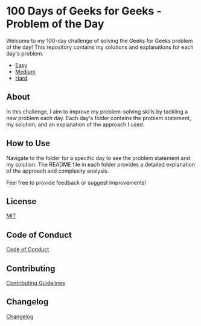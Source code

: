 # 100 Days of Geeks for Geeks - Problem of the Day

Welcome to my 100-day challenge of solving the Geeks for Geeks problem of the day! This repository contains my solutions and explanations for each day's problem.

- [Easy](Easy)
- [Medium](Medium)
- [Hard](Hard)

## About
In this challenge, I aim to improve my problem-solving skills by tackling a new problem each day. Each day's folder contains the problem statement, my solution, and an explanation of the approach I used.

## How to Use
Navigate to the folder for a specific day to see the problem statement and my solution. The README file in each folder provides a detailed explanation of the approach and complexity analysis.

Feel free to provide feedback or suggest improvements!

## License
[MIT](LICENSE.md)

## Code of Conduct
[Code of Conduct](CODE_OF_CONDUCT.md)

## Contributing
[Contributing Guidelines](CONTRIBUTING.md)

## Changelog
[Changelog](CHANGELOG.md)
